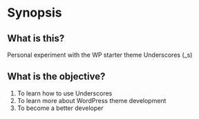 Synopsis
===

What is this?
---

Personal experiment with the WP starter theme Underscores (_s)

What is the objective?
---
1. To learn how to use Underscores
2. To learn more about WordPress theme development
3. To become a better developer
